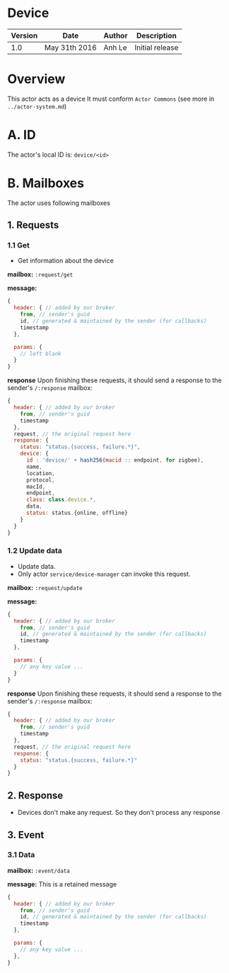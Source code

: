 Device
===================

Version | Date          | Author | Description
------- | ------------- | ------ | ---------------
1.0     | May 31th 2016 | Anh Le | Initial release

# Overview
This actor acts as a device
It must conform `Actor Commons` (see more in `../actor-system.md`)

# A. ID
The actor's local ID is: `device/<id>`

# B. Mailboxes
The actor uses following mailboxes

## 1. Requests
### 1.1 Get
- Get information about the device

**mailbox:** `:request/get`

**message:**

```javascript
{
  header: { // added by our broker
    from, // sender's guid
    id, // generated & maintained by the sender (for callbacks)
    timestamp
  },

  params: {
    // left blank
  }
}
```

**response** Upon finishing these requests, it should send a response to the sender's `/:response` mailbox:

```js
{
  header: { // added by our broker
    from, // sender's guid
    timestamp
  },
  request, // the original request here
  response: {
    status: "status.{success, failure.*}",
    device: {
      id : 'device/' + hash256(macid :: endpoint, for zigbee),
      name,
      location,
      protocol,
      macId,
      endpoint,
      class: class.device.*,
      data,
      status: status.{online, offline}
    }
  }
}
```

### 1.2 Update data

- Update data.
- Only actor `service/device-manager` can invoke this request.

**mailbox:** `:request/update`

**message:**

```javascript
{
  header: { // added by our broker
    from, // sender's guid
    id, // generated & maintained by the sender (for callbacks)
    timestamp
  },

  params: {
    // any key value ...
  }
}
```

**response** Upon finishing these requests, it should send a response to the sender's `/:response` mailbox:

```js
{
  header: { // added by our broker
    from, // sender's guid
    timestamp
  },
  request, // the original request here
  response: {
    status: "status.{success, failure.*}"
  }
}
```

## 2. Response
- Devices don't make any request. So they don't process any response

## 3. Event
### 3.1 Data
**mailbox:** `:event/data`

**message:** This is a retained message

```javascript
{
  header: { // added by our broker
    from, // sender's guid
    id, // generated & maintained by the sender (for callbacks)
    timestamp
  },

  params: {
    // any key value ...
  },
}
```
